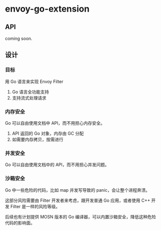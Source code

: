 # envoy-go-extension


## API

coming soon.

## 设计

### 目标

用 Go 语言来实现 Envoy Filter

1. Go 语言全功能支持
2. 支持流式处理请求

### 内存安全

Go 可以自由使用文档中 API，而不用担心内存安全。

1. API 返回的 Go 对象，内存由 GC 分配
2. 如需要内存拷贝，按需进行

### 并发安全

Go 可以自由使用文档中的 API，而不用担心并发问题。

### 沙箱安全

Go 中一些危险的代码，比如 map 并发写导致的 panic，会让整个进程奔溃。

这部分风险需要由 Filter 开发者来考虑，跟开发普通 Go 应用，或者使用 C++ 开发 Filter 是一样的风险等级。

后续也有计划提供 MOSN 版本的 Go 编译器，可以内置沙箱安全，降低这种危险代码的影响面。